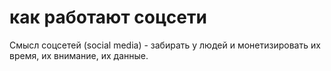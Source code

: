 # как работают соцсети
Смысл соцсетей (social media) - забирать у людей и монетизировать их время, их внимание, их данные.